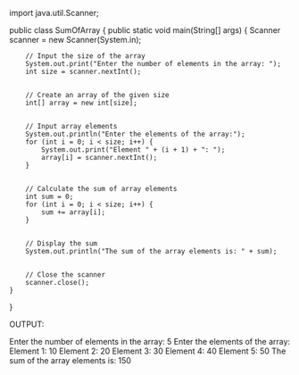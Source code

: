 import java.util.Scanner;


public class SumOfArray {
    public static void main(String[] args) {
        Scanner scanner = new Scanner(System.in);


        // Input the size of the array
        System.out.print("Enter the number of elements in the array: ");
        int size = scanner.nextInt();


        // Create an array of the given size
        int[] array = new int[size];


        // Input array elements
        System.out.println("Enter the elements of the array:");
        for (int i = 0; i < size; i++) {
            System.out.print("Element " + (i + 1) + ": ");
            array[i] = scanner.nextInt();
        }


        // Calculate the sum of array elements
        int sum = 0;
        for (int i = 0; i < size; i++) {
            sum += array[i];
        }


        // Display the sum
        System.out.println("The sum of the array elements is: " + sum);


        // Close the scanner
        scanner.close();
    }
}


OUTPUT:


Enter the number of elements in the array: 5
Enter the elements of the array:
Element 1: 10
Element 2: 20
Element 3: 30
Element 4: 40
Element 5: 50
The sum of the array elements is: 150

